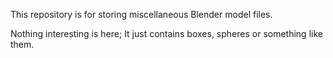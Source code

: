 This repository is for storing miscellaneous Blender model files.

Nothing interesting is here; It just contains boxes, spheres or something like them.
